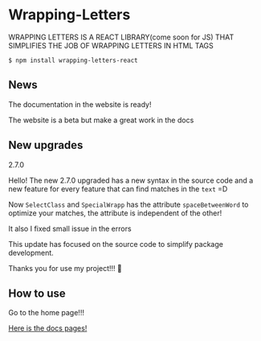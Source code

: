 # Wrapping-Letters

WRAPPING LETTERS IS A REACT LIBRARY(come soon for JS) THAT
SIMPLIFIES THE JOB OF WRAPPING LETTERS IN HTML TAGS

`$ npm install wrapping-letters-react`

## News

The documentation in the website is ready!

The website is a beta but make a great work in the docs

## New upgrades

2.7.0

Hello! The new 2.7.0 upgraded has a new syntax in the source code and a new feature for every feature that can find matches in the `text` =D

Now `SelectClass` and `SpecialWrapp` has the attribute `spaceBetweenWord` to optimize your matches, the attribute is independent of the other!

It also I fixed small issue in the errors

This update has focused on the source code to simplify package development.

Thanks you for use my project!!! 💙

## How to use

Go to the home page!!!

<a href="https://wrapping-letters.vercel.app/docs">Here is the docs pages!</a>
